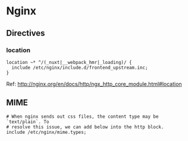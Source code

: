 # Nginx

## Directives

### location

```
location ~* ^/(_nuxt|__webpack_hmr|_loading)/ {
  include /etc/nginx/include.d/frontend_upstream.inc;
}
```

Ref: http://nginx.org/en/docs/http/ngx_http_core_module.html#location

## MIME

```
# When nginx sends out css files, the content type may be `text/plain`. To
# resolve this issue, we can add below into the http block.
include /etc/nginx/mime.types;
```
